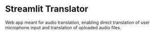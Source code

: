 # Streamlit Translator

Web app meant for audio translation, enabling direct translation of user microphone input and translation of uploaded audio files.
